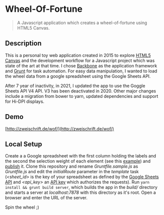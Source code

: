 # Wheel-Of-Fortune

>A Javascript application which creates a wheel-of-fortune using HTML5 Canvas.

## Description
This is a personal toy web application created in 2015 to explore [HTML5 Canvas](http://diveintohtml5.info/canvas.html) and the development workflow for a Javascript project which was state of the art at that time. I chose [Backbone](backbonejs.org) as the application framework and [Grunt](http://gruntjs.com/) for task automation. For easy data manipulation, I wanted to load the wheel data from a google spreadsheet using the Google Sheets API.

After 7 year of inactivity, in 2021, I updated the app to use the Goggle Sheets API V4 API. V3 has been deactivated in 2020. Other major changes include a migration from bower to yarn, updated dependencies and support for Hi-DPI displays.

## Demo
[http://zweischrift.de/wof/](http://zweischrift.de/wof/)

## Local Setup
Create a a Google spreadsheet with the first column holding the labels and the second the selection weight of each element (see this [example](https://docs.google.com/spreadsheets/d/1gjkTgiAs-SX6Gbf09JvvJajJLSv7IRqLAFpUhhmlSMM/edit?usp=sharing)) and [publish](https://support.google.com/docs/answer/37579?hl=en) it. Clone this repository and rename *Gruntfile.sample.js* as *Gruntfile.js* and edit the *initialRoute* parameter in the *template* task (*\<sheet_id\>* is the key of your spreadsheet as defined by the [Google Sheets API](https://developers.google.com/sheets/api) and *\<api_key\>* an [API key](https://developers.google.com/sheets/api/guides/authorizing#APIKey) which authorizes the requests). Run ```yarn install && grunt build server```, which builds the app in the *build/* directory and starts a server at *localhost:7878* with this directory as it's root. Open a browser and enter the URL of the server.

Spin the wheel ;)
